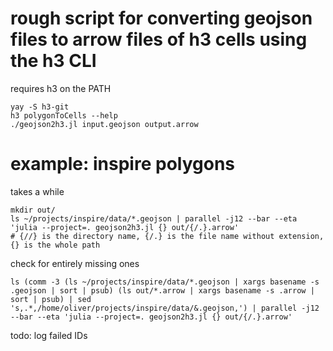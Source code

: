 # rough script for converting geojson files to arrow files of h3 cells using the h3 CLI

requires h3 on the PATH
```
yay -S h3-git
h3 polygonToCells --help
./geojson2h3.jl input.geojson output.arrow
```


# example: inspire polygons

takes a while

```
mkdir out/
ls ~/projects/inspire/data/*.geojson | parallel -j12 --bar --eta 'julia --project=. geojson2h3.jl {} out/{/.}.arrow'
# {//} is the directory name, {/.} is the file name without extension, {} is the whole path
```

check for entirely missing ones

```fish
ls (comm -3 (ls ~/projects/inspire/data/*.geojson | xargs basename -s .geojson | sort | psub) (ls out/*.arrow | xargs basename -s .arrow | sort | psub) | sed 's,.*,/home/oliver/projects/inspire/data/&.geojson,') | parallel -j12 --bar --eta 'julia --project=. geojson2h3.jl {} out/{/.}.arrow'
``` 

todo: log failed IDs
